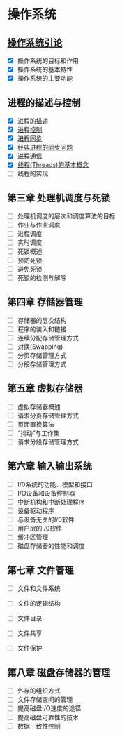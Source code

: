 # 操作系统

## [操作系统引论](https://github.com/oh-my-star/os-knowledge/blob/master/%E6%93%8D%E4%BD%9C%E7%B3%BB%E7%BB%9F%E5%BC%95%E8%AE%BA.md)

- [x] 操作系统的目标和作用
- [x] 操作系统的基本特性
- [x] 操作系统的主要功能

## 进程的描述与控制

- [x] [进程的描述](https://github.com/oh-my-star/os-knowledge/blob/master/%E8%BF%9B%E7%A8%8B%E7%9A%84%E6%8F%8F%E8%BF%B0.md)
- [x] [进程控制](https://github.com/oh-my-star/os-knowledge/blob/master/%E8%BF%9B%E7%A8%8B%E6%8E%A7%E5%88%B6.md)
- [x] [进程同步](https://github.com/oh-my-star/os-knowledge/blob/master/%E8%BF%9B%E7%A8%8B%E5%90%8C%E6%AD%A5.md)
- [x] [经典进程的同步问题](https://github.com/oh-my-star/os-knowledge/blob/master/%E7%BB%8F%E5%85%B8%E8%BF%9B%E7%A8%8B%E7%9A%84%E5%90%8C%E6%AD%A5%E9%97%AE%E9%A2%98.md)
- [x] [进程通信](https://github.com/oh-my-star/os-knowledge/blob/master/%E8%BF%9B%E7%A8%8B%E9%80%9A%E4%BF%A1%E7%9A%84%E7%B1%BB%E5%9E%8B.md)
- [x] [线程(Threads)的基本概念](https://github.com/oh-my-star/os-knowledge/blob/master/%E7%BA%BF%E7%A8%8B%E7%9A%84%E5%9F%BA%E6%9C%AC%E6%A6%82%E5%BF%B5.md)
- [ ] 线程的实现

## 第三章 处理机调度与死锁
- [ ] 处理机调度的层次和调度算法的目标
- [ ] 作业与作业调度
- [ ] 进程调度
- [ ] 实时调度
- [ ] 死锁概述
- [ ] 预防死锁
- [ ] 避免死锁
- [ ] 死锁的检测与解除

## 第四章 存储器管理
- [ ] 存储器的层次结构
- [ ] 程序的装入和链接
- [ ] 连续分配存储管理方式
- [ ] 对换(Swapping)
- [ ] 分页存储管理方式
- [ ] 分段存储管理方式

## 第五章 虚拟存储器
- [ ] 虚拟存储器概述
- [ ] 请求分页存储管理方式
- [ ] 页面置换算法
- [ ] “抖动”与工作集
- [ ] 请求分段存储管理方式

## 第六章 输入输出系统
- [ ] I/0系统的功能、模型和接口
- [ ] I/O设备和设备控制器
- [ ] 中断机构和中断处理程序
- [ ] 设备驱动程序
- [ ] 与设备无关的I/0软件
- [ ] 用户层的I/0软件
- [ ] 缓冲区管理
- [ ] 磁盘存储器的性能和调度

## 第七章 文件管理
- [ ] 文件和文件系统
- [ ] 文件的逻辑结构
- [ ] 文件目录
- [ ] 文件共享
- [ ] 文件保护


## 第八章 磁盘存储器的管理
- [ ] 外存的组织方式
- [ ] 文件存储空间的管理
- [ ] 提高磁盘I/O速度的途径
- [ ] 提高磁盘可靠性的技术
- [ ] 数据一致性控制

